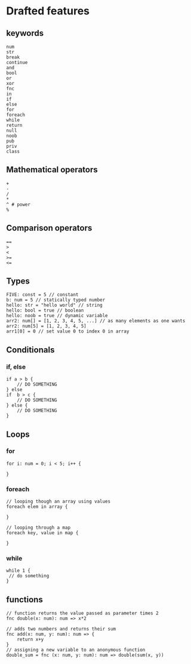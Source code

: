 # Drafted features
## keywords
```
num
str
break
continue
and
bool
or
xor
fnc
in
if
else
for
foreach
while
return
null
noob
pub
priv
class
```
## Mathematical operators
```
+
-
/
*
^ # power
%
```
## Comparison operators
```
== 
>
<
>=
<=

```
## Types
```
FIVE: const = 5 // constant
b: num = 5 // statically typed number
hello: str = "hello world" // string
hello: bool = true // boolean
hello: noob = true // dynamic variable
arr2: num[] = [1, 2, 3, 4, 5, ...] // as many elements as one wants
arr2: num[5] = [1, 2, 3, 4, 5]
arr1[0] = 0 // set value 0 to index 0 in array

```
## Conditionals 
### if, else
```
if a > b {
    // DO SOMETHING
} else 
if  b > c {
    // DO SOMETHING
} else {
    // DO SOMETHING
}
```
## Loops 

### for
```
for i: num = 0; i < 5; i++ {

}
```
### foreach
```
// looping though an array using values
foreach elem in array {

}
```
```
// looping through a map
foreach key, value in map {

}
```
### while
```
while 1 {
 // do something
}
```

## functions
```
// function returns the value passed as parameter times 2
fnc double(x: num): num => x*2

// adds two numbers and returns their sum
fnc add(x: num, y: num): num => {
    return x+y
}
// assigning a new variable to an anonymous function
double_sum = fnc (x: num, y: num): num => double(sum(x, y))
```